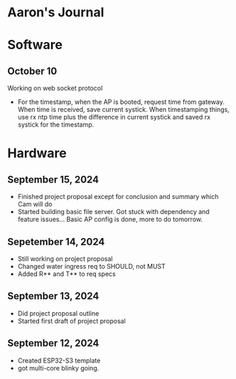 # Aaron's Journal

# Software

## October 10
Working on web socket protocol
- For the timestamp, when the AP is booted, request time from gateway. When time is received, save current systick. When timestamping things, use rx ntp time plus the difference in current systick and saved rx systick for the timestamp.

# Hardware

## September 15, 2024
- Finished project proposal except for conclusion and summary which Cam will do
- Started building basic file server. Got stuck with dependency and feature issues...
Basic AP config is done, more to do tomorrow.

## Sepetember 14, 2024
- Still working on project proposal
- Changed water ingress req to SHOULD, not MUST
- Added R** and T** to req specs

## September 13, 2024
- Did project proposal outline
- Started first draft of project proposal

## September 12, 2024

- Created ESP32-S3 template
- got multi-core blinky going.